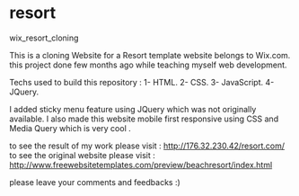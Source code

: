 # resort
wix_resort_cloning

This is a cloning Website for a Resort template website belongs to Wix.com.
this project done few months ago while teaching myself  web development.

Techs used to build this repository :
    1- HTML.
    2- CSS.
    3- JavaScript.
    4- JQuery.

I added sticky menu feature using  JQuery which was not originally available.
I also made this website mobile first responsive using CSS and Media Query which is very cool .

to see the result of my work please visit : http://176.32.230.42/resort.com/
to see the original website please visit : http://www.freewebsitetemplates.com/preview/beachresort/index.html

please leave your comments and feedbacks :)
